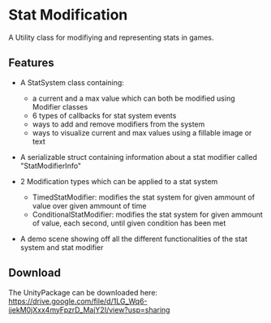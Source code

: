 # Stat Modification

A Utility class for modifiying and representing stats in games.

## Features

  - A StatSystem class containing:
    - a current and a max value which can both be modified using Modifier classes
    - 6 types of callbacks for stat system events
    - ways to add and remove modifiers from the system
    - ways to visualize current and max values using a fillable image or text
    
  - A serializable struct containing information about a stat modifier called "StatModifierInfo"
    
  - 2 Modification types which can be applied to a stat system
    - TimedStatModifier: modifies the stat system for given ammount of value over given ammount of time
    - ConditionalStatModifier: modifies the stat system for given ammount of value, each second, until given condition has been met
    
  - A demo scene showing off all the different functionalities of the stat system and stat modifier
  
## Download

The UnityPackage can be downloaded here: https://drive.google.com/file/d/1LG_Wq6-ijekM0jXxx4myFpzrD_MajY2I/view?usp=sharing
